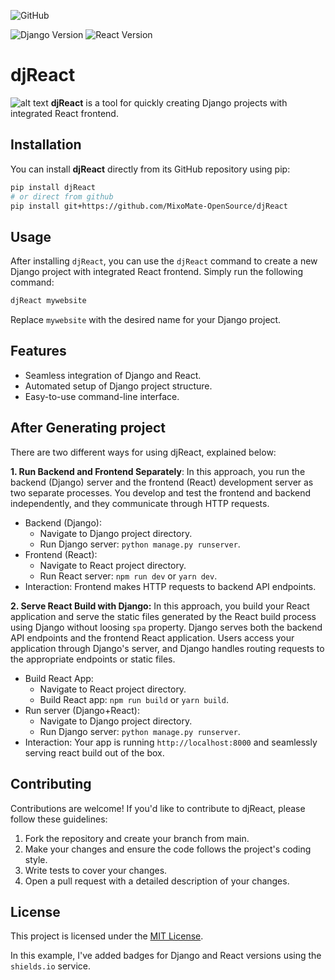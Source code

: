 ![GitHub](https://img.shields.io/github/license/MixoMate-OpenSource/djReact)
<!-- ![GitHub release (latest by date)](https://img.shields.io/github/v/release/MixoMate-OpenSource/djReact) -->
![Django Version](https://img.shields.io/badge/Django-%5E4.0.0-blue)
![React Version](https://img.shields.io/badge/React-%5E17.0.2-blue)

# djReact

![alt text](https://repository-images.githubusercontent.com/453027881/8a2caddb-c000-4d97-b28c-29e921b79dc5)
**djReact** is a tool for quickly creating Django projects with integrated React frontend.

## Installation

You can install **djReact** directly from its GitHub repository using pip:

```bash
pip install djReact
# or direct from github
pip install git+https://github.com/MixoMate-OpenSource/djReact
```
## Usage
After installing `djReact`, you can use the `djReact` command to create a new Django project with integrated React frontend. Simply run the following command:
```bash
djReact mywebsite
```
Replace `mywebsite` with the desired name for your Django project.

## Features
- Seamless integration of Django and React.
- Automated setup of Django project structure.
- Easy-to-use command-line interface.

## After Generating project
There are two different ways for using djReact, explained below:

__1. Run Backend and Frontend Separately__: In this approach, you run the backend (Django) server and the frontend (React) development server as two separate processes. You develop and test the frontend and backend independently, and they communicate through HTTP requests.

  - Backend (Django):
    - Navigate to Django project directory.
    - Run Django server: `python manage.py runserver`.
  - Frontend (React):
    - Navigate to React project directory.
    - Run React server: `npm run dev` or `yarn dev`.
  - Interaction: Frontend makes HTTP requests to backend API endpoints.

__2. Serve React Build with Django:__ In this approach, you build your React application and serve the static files generated by the React build process using Django without loosing `spa` property. Django serves both the backend API endpoints and the frontend React application. Users access your application through Django's server, and Django handles routing requests to the appropriate endpoints or static files.

  - Build React App:
    - Navigate to React project directory.
    - Build React app: `npm run build` or `yarn build`.
  - Run server (Django+React):
    - Navigate to Django project directory.
    - Run Django server: `python manage.py runserver`.
  - Interaction: Your app is running `http://localhost:8000` and seamlessly serving react build out of the box.
  


## Contributing
Contributions are welcome! If you'd like to contribute to djReact, please follow these guidelines:

1. Fork the repository and create  your branch from main.
2. Make your changes and ensure the code follows the project's coding style.
3. Write tests to cover your changes.
4. Open a pull request with a detailed description of your changes.

## License
This project is licensed under the [MIT License](http://asd.sd).


In this example, I've added badges for Django and React versions using the `shields.io` service.

